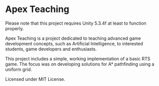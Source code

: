 # Apex Teaching
Please note that this project requires Unity 5.3.4f at least to function properly. 

Apex Teaching is a project dedicated to teaching advanced game development concepts, such as Artificial Intelligence, to interested students, game developers and enthusiasts. 

This project includes a simple, working implementation of a basic RTS game. The focus was on developing solutions for A* pathfinding using a uniform grid.

Licensed under MIT License.

